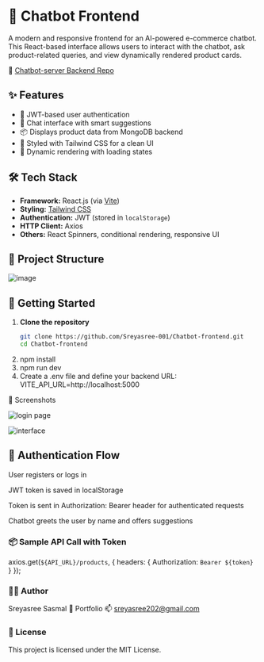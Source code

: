 # 💬 Chatbot Frontend

A modern and responsive frontend for an AI-powered e-commerce chatbot. This React-based interface allows users to interact with the chatbot, ask product-related queries, and view dynamically rendered product cards.

🔗 [Chatbot-server Backend Repo](https://github.com/Sreyasree-001/Chatbot-server)

## ✨ Features

- 🔐 JWT-based user authentication
- 🧠 Chat interface with smart suggestions
- 📦 Displays product data from MongoDB backend
- 🎨 Styled with Tailwind CSS for a clean UI
- 🔄 Dynamic rendering with loading states

## 🛠️ Tech Stack

- **Framework:** React.js (via [Vite](https://vitejs.dev/))
- **Styling:** [Tailwind CSS](https://tailwindcss.com/)
- **Authentication:** JWT (stored in `localStorage`)
- **HTTP Client:** Axios
- **Others:** React Spinners, conditional rendering, responsive UI


## 🧱 Project Structure

![image](https://github.com/user-attachments/assets/192b03e6-2981-4d4f-984e-9e74d51ceddb)

## 🚀 Getting Started

1. **Clone the repository**
   ```bash
   git clone https://github.com/Sreyasree-001/Chatbot-frontend.git
   cd Chatbot-frontend
2. npm install
3. npm run dev
4. Create a .env file and define your backend URL:
    VITE_API_URL=http://localhost:5000
   
📸 Screenshots

![login page](https://github.com/user-attachments/assets/ea6a3c40-2d79-4c4e-8f42-6b7d816ff175)

![interface](https://github.com/user-attachments/assets/2c34bc51-673d-4764-85f9-93cee616fbbe)

## 🔐 Authentication Flow
User registers or logs in

JWT token is saved in localStorage

Token is sent in Authorization: Bearer <token> header for authenticated requests

Chatbot greets the user by name and offers suggestions

### 📦 Sample API Call with Token
axios.get(`${API_URL}/products`, {
  headers: {
    Authorization: `Bearer ${token}`
  }
});

### 🙋‍♀️ Author
Sreyasree Sasmal
🔗 Portfolio
📫 sreyasree202@gmail.com

### 📄 License
This project is licensed under the MIT License.
